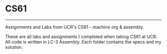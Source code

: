 # CS61
-------
Assignments and Labs from UCR's CS61 - machine org & assembly.

These are all labs and assignments I completed when taking CS61 at UCR. All code is written in LC-3 Assembly.
Each folder contains the specs and my solution.